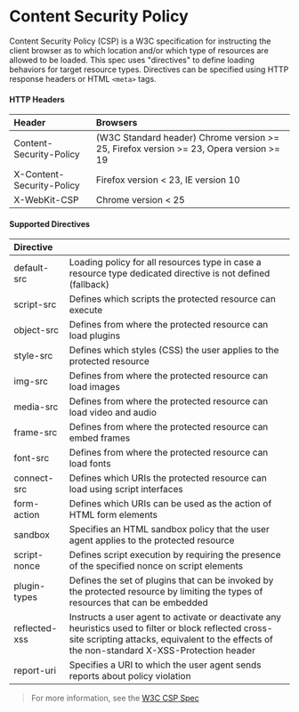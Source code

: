 # Content Security Policy

Content Security Policy (CSP) is a W3C specification for instructing the client browser as to which location and/or which type of resources are allowed to be loaded. This spec uses "directives" to define loading behaviors for target resource types. Directives can be specified using HTTP response headers or HTML `<meta>` tags.

#### HTTP Headers
| Header                    | Browsers                                                                               |
|:------------------------- |:-------------------------------------------------------------------------------------- |
| Content-Security-Policy   | (W3C Standard header) Chrome version >= 25, Firefox version >= 23, Opera version >= 19 |
| X-Content-Security-Policy | Firefox version < 23, IE version 10                                                    |
| X-WebKit-CSP              | Chrome version < 25                                                                    |


#### Supported Directives
| Directive       | |
|:--------------- |:-------------------------- |
| default-src     | Loading policy for all resources type in case a resource type dedicated directive is not defined (fallback) |
| script-src      | Defines which scripts the protected resource can execute |
| object-src      | Defines from where the protected resource can load plugins |
| style-src       | Defines which styles (CSS) the user applies to the protected resource |
| img-src         | Defines from where the protected resource can load images |
| media-src       | Defines from where the protected resource can load video and audio |
| frame-src       | Defines from where the protected resource can embed frames |
| font-src        | Defines from where the protected resource can load fonts |
| connect-src     | Defines which URIs the protected resource can load using script interfaces |
| form-action     | Defines which URIs can be used as the action of HTML form elements |
| sandbox         | Specifies an HTML sandbox policy that the user agent applies to the protected resource |
| script-nonce    | Defines script execution by requiring the presence of the specified nonce on script elements |
| plugin-types    | Defines the set of plugins that can be invoked by the protected resource by limiting the types of resources that can be embedded |
| reflected-xss   | Instructs a user agent to activate or deactivate any heuristics used to filter or block reflected cross-site scripting attacks, equivalent to the effects of the non-standard X-XSS-Protection header |
| report-uri      | Specifies a URI to which the user agent sends reports about policy violation |

> For more information, see the [W3C CSP Spec](https://w3c.github.io/webappsec/specs/content-security-policy/)





<docmeta name="displayName" value="Content Security Policy">

